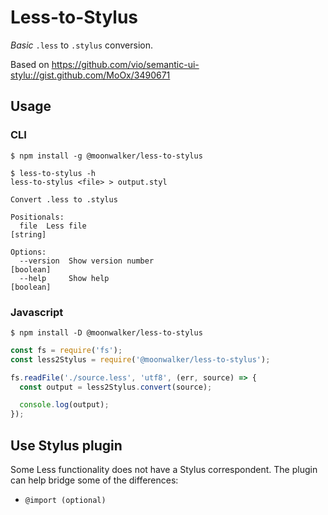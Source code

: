 # Less-to-Stylus

*Basic* `.less` to `.stylus` conversion.

Based on https://github.com/vio/semantic-ui-stylu://gist.github.com/MoOx/3490671

## Usage

### CLI
```shell
$ npm install -g @moonwalker/less-to-stylus

$ less-to-stylus -h
less-to-stylus <file> > output.styl

Convert .less to .stylus

Positionals:
  file  Less file                                                       [string]

Options:
  --version  Show version number                                       [boolean]
  --help     Show help                                                 [boolean]
```

### Javascript

```shell
$ npm install -D @moonwalker/less-to-stylus
```

```js
const fs = require('fs');
const less2Stylus = require('@moonwalker/less-to-stylus');

fs.readFile('./source.less', 'utf8', (err, source) => {
  const output = less2Stylus.convert(source);

  console.log(output);
});
```

## Use Stylus plugin

Some Less functionality does not have a Stylus correspondent. The plugin can help bridge some of the
differences:

- `@import (optional)`
